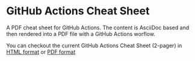 # GitHub Actions Cheat Sheet

A PDF cheat sheet for GitHub Actions. The content is AsciiDoc based and then rendered into a PDF file with a GitHub Actions worflow.

You can checkout the current GitHub Actions Cheat Sheet (2-pager) in [HTML format](https://github.github.io/actions-cheat-sheet/actions-cheat-sheet.html) or [PDF format](https://github.github.io/actions-cheat-sheet/actions-cheat-sheet.pdf)
